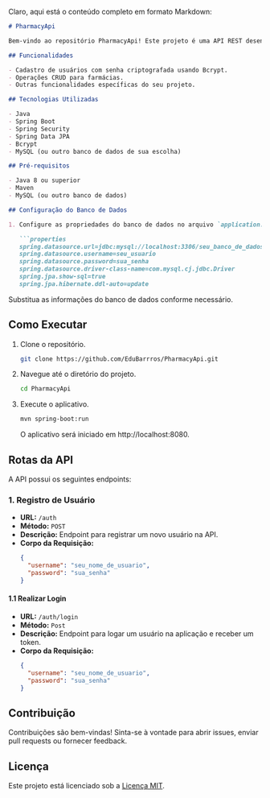 Claro, aqui está o conteúdo completo em formato Markdown:

```markdown
# PharmacyApi

Bem-vindo ao repositório PharmacyApi! Este projeto é uma API REST desenvolvida com Spring Boot para gerenciar informações de farmácias.

## Funcionalidades

- Cadastro de usuários com senha criptografada usando Bcrypt.
- Operações CRUD para farmácias.
- Outras funcionalidades específicas do seu projeto.

## Tecnologias Utilizadas

- Java
- Spring Boot
- Spring Security
- Spring Data JPA
- Bcrypt
- MySQL (ou outro banco de dados de sua escolha)

## Pré-requisitos

- Java 8 ou superior
- Maven
- MySQL (ou outro banco de dados)

## Configuração do Banco de Dados

1. Configure as propriedades do banco de dados no arquivo `application.properties`.

   ```properties
   spring.datasource.url=jdbc:mysql://localhost:3306/seu_banco_de_dados
   spring.datasource.username=seu_usuario
   spring.datasource.password=sua_senha
   spring.datasource.driver-class-name=com.mysql.cj.jdbc.Driver
   spring.jpa.show-sql=true
   spring.jpa.hibernate.ddl-auto=update
   ```

   Substitua as informações do banco de dados conforme necessário.

## Como Executar

1. Clone o repositório.

   ```bash
   git clone https://github.com/EduBarrros/PharmacyApi.git
   ```

2. Navegue até o diretório do projeto.

   ```bash
   cd PharmacyApi
   ```

3. Execute o aplicativo.

   ```bash
   mvn spring-boot:run
   ```

   O aplicativo será iniciado em http://localhost:8080.

## Rotas da API

A API possui os seguintes endpoints:

### 1. Registro de Usuário

- **URL:** `/auth`
- **Método:** `POST`
- **Descrição:** Endpoint para registrar um novo usuário na API.
- **Corpo da Requisição:**
  ```json
  {
    "username": "seu_nome_de_usuario",
    "password": "sua_senha"
  }
  ```

#### 1.1 Realizar Login

- **URL:** `/auth/login`
- **Método:** `Post`
- **Descrição:** Endpoint para logar um usuário na aplicação e receber um token.
- **Corpo da Requisição:**
  ```json
  {
    "username": "seu_nome_de_usuario",
    "password": "sua_senha"
  }
  ```

## Contribuição

Contribuições são bem-vindas! Sinta-se à vontade para abrir issues, enviar pull requests ou fornecer feedback.

## Licença

Este projeto está licenciado sob a [Licença MIT](LICENSE).
```
